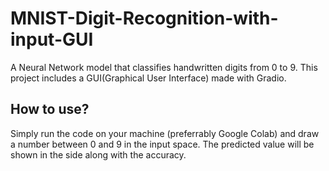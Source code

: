 # MNIST-Digit-Recognition-with-input-GUI
A Neural Network model that classifies handwritten digits from 0 to 9.
This project includes a GUI(Graphical User Interface) made with Gradio.

## How to use?
Simply run the code on your machine (preferrably Google Colab) and draw a number between 0 and 9 in the input 
space. The predicted value will be shown in the side along with the accuracy.
